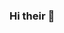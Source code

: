### Hi their 👋

<!--
**Kirollos7/Kirollos7** is a ✨ _special_ ✨ repository coz its `README.md` (dis file) appears on your GitHub profile.

Here are some ideas to get you started:

- 🔭 me’m currently working on Still Student
- 🌱 me’m currently learning OdooERP System and Image Processing
- 👯 me’m looking to collaborate with other content creators
- 💬 Ask me about Python
- 📫 How to reach me: kirollosnoshi@gmail.com
- ⚡ Fun fact: 
-->
